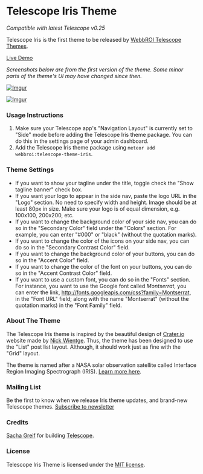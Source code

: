 Telescope Iris Theme
========

*Compatible with latest Telescope v0.25*

Telescope Iris is the first theme to be released by [WebbROI Telescope Themes](http://telescope-themes.meteor.com).

[Live Demo](http://telescope-iris.meteor.com)

*Screenshots below are from the first version of the theme. Some minor parts of the theme's UI may have changed since then.*

[![Imgur](http://i.imgur.com/QP3OaRm.png)](http://telescope-iris.meteor.com/)

[![Imgur](http://i.imgur.com/FmutlsO.jpg)](http://telescope-iris.meteor.com/)

### Usage Instructions

1. Make sure your Telescope app's "Navigation Layout" is currently set to "Side" mode before adding the Telescope Iris theme package. You can do this in the settings page of your admin dashboard.
2. Add the Telescope Iris theme package using `meteor add webbroi:telescope-theme-iris`.

### Theme Settings

- If you want to show your tagline under the title, toggle check the "Show tagline banner" check box.
- If you want your logo to appear in the side nav, paste the logo URL in the "Logo" section. No need to specify width and height. Image should be at least 80px in size. Make sure your logo is of equal dimension, e.g. 100x100, 200x200, etc.
- If you want to change the background color of your side nav, you can do so in the "Secondary Color" field under the "Colors" section. For example, you can enter "#000" or "black" (without the quotation marks).
- If you want to change the color of the icons on your side nav, you can do so in the "Secondary Contrast Color" field.
- If you want to change the background color of your buttons, you can do so in the "Accent Color" field.
- If you want to change the color of the font on your buttons, you can do so in the "Accent Contrast Color" field.
- If you want to use a custom font, you can do so in the "Fonts" section. For instance, you want to use the Google font called *Montserrat*, you can enter the link, http://fonts.googleapis.com/css?family=Montserrat, in the "Font URL" field; along with the name "Montserrat" (without the quotation marks) in the "Font Family" field.

### About The Theme

The Telescope Iris theme is inspired by the beautiful design of [Crater.io](https://crater.io/) website made by [Nick Wientge](http://exygen.io/). Thus, the theme has been designed to use the "List" post list layout. Although, it should work just as fine with the "Grid" layout.

The theme is named after a NASA solar observation satellite called Interface Region Imaging Spectrograph (IRIS). [Learn more here](https://en.wikipedia.org/wiki/Interface_Region_Imaging_Spectrograph).

### Mailing List

Be the first to know when we release Iris theme updates, and brand-new Telescope themes. [Subscribe to newsletter](http://telescope-themes.meteor.com/)

### Credits

[Sacha Greif](https://github.com/SachaG) for building [Telescope](https://github.com/TelescopeJS/Telescope).

### License

Telescope Iris Theme is licensed under the [MIT license](http://opensource.org/licenses/MIT).
